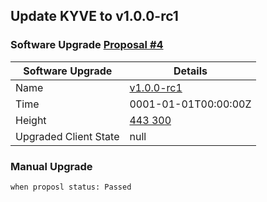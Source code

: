 ## Update KYVE to v1.0.0-rc1
### Software Upgrade [Proposal #4]([https://defund.explorers.guru/proposal/4](https://kyve.explorers.guru/proposal/1))

|Software Upgrade | Details|
|-----------------|--------|
|Name | [v1.0.0-rc1](https://github.com/KYVENetwork/chain/releases/tag/v1.0.0-rc1) |
|Time | 0001-01-01T00:00:00Z |
|Height | [443 300](https://kyve.explorers.guru/block/443300) |
|Upgraded Client State | null |

### Manual Upgrade
```bash
when proposl status: Passed
```

